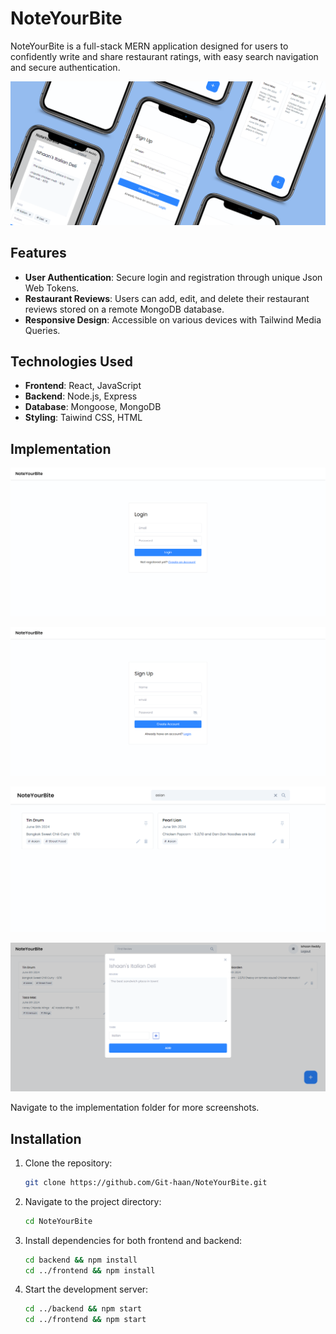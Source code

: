 # NoteYourBite

NoteYourBite is a full-stack MERN application designed for users to confidently write and share restaurant ratings, with easy search navigation and secure authentication.

![Dashboard](implementation/noteYourBite.png)

## Features

- **User Authentication**: Secure login and registration through unique Json Web Tokens.
- **Restaurant Reviews**: Users can add, edit, and delete their restaurant reviews stored on a remote MongoDB database.
- **Responsive Design**: Accessible on various devices with Tailwind Media Queries.

## Technologies Used

- **Frontend**: React, JavaScript
- **Backend**: Node.js, Express
- **Database**: Mongoose, MongoDB
- **Styling**: Taiwind CSS, HTML

## Implementation

![Login](implementation/desktop/login.png)

![Sign Up](implementation/desktop/signUp.png)

![Search](implementation/desktop/search.png)

![Add Note](implementation/desktop/addNote.png)

Navigate to the implementation folder for more screenshots.

## Installation

1. Clone the repository:
    ```bash
    git clone https://github.com/Git-haan/NoteYourBite.git
    ```
2. Navigate to the project directory:
    ```bash
    cd NoteYourBite
    ```
3. Install dependencies for both frontend and backend:
    ```bash
    cd backend && npm install
    cd ../frontend && npm install
    ```
4. Start the development server:
    ```bash
    cd ../backend && npm start
    cd ../frontend && npm start
    ```
